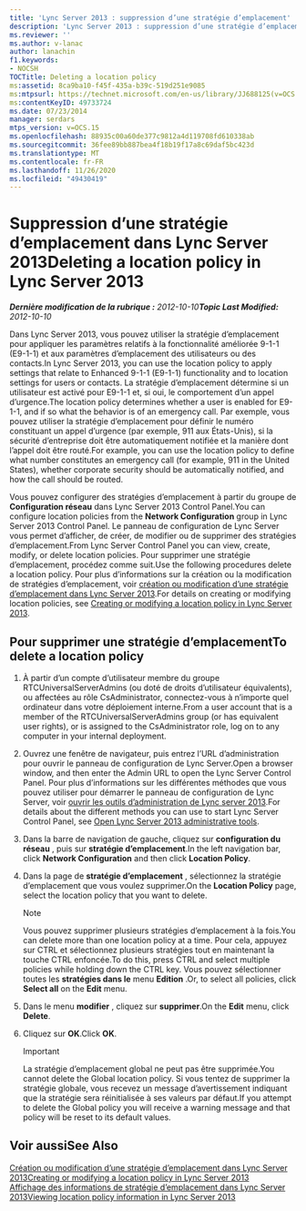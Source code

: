 ```yaml
---
title: 'Lync Server 2013 : suppression d’une stratégie d’emplacement'
description: 'Lync Server 2013 : suppression d’une stratégie d’emplacement.'
ms.reviewer: ''
ms.author: v-lanac
author: lanachin
f1.keywords:
- NOCSH
TOCTitle: Deleting a location policy
ms:assetid: 8ca9ba10-f45f-435a-b39c-519d251e9085
ms:mtpsurl: https://technet.microsoft.com/en-us/library/JJ688125(v=OCS.15)
ms:contentKeyID: 49733724
ms.date: 07/23/2014
manager: serdars
mtps_version: v=OCS.15
ms.openlocfilehash: 88935c00a60de377c9812a4d119708fd610338ab
ms.sourcegitcommit: 36fee89bb887bea4f18b19f17a8c69daf5bc423d
ms.translationtype: MT
ms.contentlocale: fr-FR
ms.lasthandoff: 11/26/2020
ms.locfileid: "49430419"
---
```

# <a name="deleting-a-location-policy-in-lync-server-2013"></a><span data-ttu-id="c73c2-103">Suppression d’une stratégie d’emplacement dans Lync Server 2013</span><span class="sxs-lookup"><span data-stu-id="c73c2-103">Deleting a location policy in Lync Server 2013</span></span>

<div data-xmlns="http://www.w3.org/1999/xhtml">

<div class="topic" data-xmlns="http://www.w3.org/1999/xhtml" data-msxsl="urn:schemas-microsoft-com:xslt" data-cs="https://msdn.microsoft.com/">

<div data-asp="https://msdn2.microsoft.com/asp">



</div>

<div id="mainSection">

<div id="mainBody"><span data-ttu-id="c73c2-104">

<span> </span></span><span class="sxs-lookup"><span data-stu-id="c73c2-104">

<span> </span></span></span>

<span data-ttu-id="c73c2-105">_**Dernière modification de la rubrique :** 2012-10-10_</span><span class="sxs-lookup"><span data-stu-id="c73c2-105">_**Topic Last Modified:** 2012-10-10_</span></span>

<span data-ttu-id="c73c2-106">Dans Lync Server 2013, vous pouvez utiliser la stratégie d’emplacement pour appliquer les paramètres relatifs à la fonctionnalité améliorée 9-1-1 (E9-1-1) et aux paramètres d’emplacement des utilisateurs ou des contacts.</span><span class="sxs-lookup"><span data-stu-id="c73c2-106">In Lync Server 2013, you can use the location policy to apply settings that relate to Enhanced 9-1-1 (E9-1-1) functionality and to location settings for users or contacts.</span></span> <span data-ttu-id="c73c2-107">La stratégie d’emplacement détermine si un utilisateur est activé pour E9-1-1 et, si oui, le comportement d’un appel d’urgence.</span><span class="sxs-lookup"><span data-stu-id="c73c2-107">The location policy determines whether a user is enabled for E9-1-1, and if so what the behavior is of an emergency call.</span></span> <span data-ttu-id="c73c2-108">Par exemple, vous pouvez utiliser la stratégie d’emplacement pour définir le numéro constituant un appel d’urgence (par exemple, 911 aux États-Unis), si la sécurité d’entreprise doit être automatiquement notifiée et la manière dont l’appel doit être routé.</span><span class="sxs-lookup"><span data-stu-id="c73c2-108">For example, you can use the location policy to define what number constitutes an emergency call (for example, 911 in the United States), whether corporate security should be automatically notified, and how the call should be routed.</span></span>

<span data-ttu-id="c73c2-109">Vous pouvez configurer des stratégies d’emplacement à partir du groupe de **Configuration réseau** dans Lync Server 2013 Control Panel.</span><span class="sxs-lookup"><span data-stu-id="c73c2-109">You can configure location policies from the **Network Configuration** group in Lync Server 2013 Control Panel.</span></span> <span data-ttu-id="c73c2-110">Le panneau de configuration de Lync Server vous permet d’afficher, de créer, de modifier ou de supprimer des stratégies d’emplacement.</span><span class="sxs-lookup"><span data-stu-id="c73c2-110">From Lync Server Control Panel you can view, create, modify, or delete location policies.</span></span> <span data-ttu-id="c73c2-111">Pour supprimer une stratégie d’emplacement, procédez comme suit.</span><span class="sxs-lookup"><span data-stu-id="c73c2-111">Use the following procedures delete a location policy.</span></span> <span data-ttu-id="c73c2-112">Pour plus d’informations sur la création ou la modification de stratégies d’emplacement, voir [création ou modification d’une stratégie d’emplacement dans Lync Server 2013](lync-server-2013-creating-or-modifying-a-location-policy.md).</span><span class="sxs-lookup"><span data-stu-id="c73c2-112">For details on creating or modifying location policies, see [Creating or modifying a location policy in Lync Server 2013](lync-server-2013-creating-or-modifying-a-location-policy.md).</span></span>

<div>

## <a name="to-delete-a-location-policy"></a><span data-ttu-id="c73c2-113">Pour supprimer une stratégie d’emplacement</span><span class="sxs-lookup"><span data-stu-id="c73c2-113">To delete a location policy</span></span>

1.  <span data-ttu-id="c73c2-114">À partir d’un compte d’utilisateur membre du groupe RTCUniversalServerAdmins (ou doté de droits d’utilisateur équivalents), ou affectées au rôle CsAdministrator, connectez-vous à n’importe quel ordinateur dans votre déploiement interne.</span><span class="sxs-lookup"><span data-stu-id="c73c2-114">From a user account that is a member of the RTCUniversalServerAdmins group (or has equivalent user rights), or is assigned to the CsAdministrator role, log on to any computer in your internal deployment.</span></span>

2.  <span data-ttu-id="c73c2-115">Ouvrez une fenêtre de navigateur, puis entrez l’URL d’administration pour ouvrir le panneau de configuration de Lync Server.</span><span class="sxs-lookup"><span data-stu-id="c73c2-115">Open a browser window, and then enter the Admin URL to open the Lync Server Control Panel.</span></span> <span data-ttu-id="c73c2-116">Pour plus d’informations sur les différentes méthodes que vous pouvez utiliser pour démarrer le panneau de configuration de Lync Server, voir [ouvrir les outils d’administration de Lync server 2013](lync-server-2013-open-lync-server-administrative-tools.md).</span><span class="sxs-lookup"><span data-stu-id="c73c2-116">For details about the different methods you can use to start Lync Server Control Panel, see [Open Lync Server 2013 administrative tools](lync-server-2013-open-lync-server-administrative-tools.md).</span></span>

3.  <span data-ttu-id="c73c2-117">Dans la barre de navigation de gauche, cliquez sur **configuration du réseau** , puis sur **stratégie d’emplacement**.</span><span class="sxs-lookup"><span data-stu-id="c73c2-117">In the left navigation bar, click **Network Configuration** and then click **Location Policy**.</span></span>

4.  <span data-ttu-id="c73c2-118">Dans la page de **stratégie d’emplacement** , sélectionnez la stratégie d’emplacement que vous voulez supprimer.</span><span class="sxs-lookup"><span data-stu-id="c73c2-118">On the **Location Policy** page, select the location policy that you want to delete.</span></span>
    
    <div>
    

    > [!NOTE]  
    > <span data-ttu-id="c73c2-119">Vous pouvez supprimer plusieurs stratégies d’emplacement à la fois.</span><span class="sxs-lookup"><span data-stu-id="c73c2-119">You can delete more than one location policy at a time.</span></span> <span data-ttu-id="c73c2-120">Pour cela, appuyez sur CTRL et sélectionnez plusieurs stratégies tout en maintenant la touche CTRL enfoncée.</span><span class="sxs-lookup"><span data-stu-id="c73c2-120">To do this, press CTRL and select multiple policies while holding down the CTRL key.</span></span> <span data-ttu-id="c73c2-121">Vous pouvez sélectionner toutes les <STRONG>stratégies dans le</STRONG> menu <STRONG>Edition</STRONG> .</span><span class="sxs-lookup"><span data-stu-id="c73c2-121">Or, to select all policies, click <STRONG>Select all</STRONG> on the <STRONG>Edit</STRONG> menu.</span></span>

    
    </div>

5.  <span data-ttu-id="c73c2-122">Dans le menu **modifier** , cliquez sur **supprimer**.</span><span class="sxs-lookup"><span data-stu-id="c73c2-122">On the **Edit** menu, click **Delete**.</span></span>

6.  <span data-ttu-id="c73c2-123">Cliquez sur **OK**.</span><span class="sxs-lookup"><span data-stu-id="c73c2-123">Click **OK**.</span></span>
    
    <div>
    

    > [!IMPORTANT]  
    > <span data-ttu-id="c73c2-124">La stratégie d’emplacement global ne peut pas être supprimée.</span><span class="sxs-lookup"><span data-stu-id="c73c2-124">You cannot delete the Global location policy.</span></span> <span data-ttu-id="c73c2-125">Si vous tentez de supprimer la stratégie globale, vous recevez un message d’avertissement indiquant que la stratégie sera réinitialisée à ses valeurs par défaut.</span><span class="sxs-lookup"><span data-stu-id="c73c2-125">If you attempt to delete the Global policy you will receive a warning message and that policy will be reset to its default values.</span></span>

    
    </div>

</div>

<div>

## <a name="see-also"></a><span data-ttu-id="c73c2-126">Voir aussi</span><span class="sxs-lookup"><span data-stu-id="c73c2-126">See Also</span></span>


[<span data-ttu-id="c73c2-127">Création ou modification d’une stratégie d’emplacement dans Lync Server 2013</span><span class="sxs-lookup"><span data-stu-id="c73c2-127">Creating or modifying a location policy in Lync Server 2013</span></span>](lync-server-2013-creating-or-modifying-a-location-policy.md)  
[<span data-ttu-id="c73c2-128">Affichage des informations de stratégie d’emplacement dans Lync Server 2013</span><span class="sxs-lookup"><span data-stu-id="c73c2-128">Viewing location policy information in Lync Server 2013</span></span>](lync-server-2013-viewing-location-policy-information.md)  
  

<span data-ttu-id="c73c2-129"></div>

</div>

<span> </span>

</div>

</div>

</span><span class="sxs-lookup"><span data-stu-id="c73c2-129"></div>

</div>

<span> </span>

</div>

</div>

</span></span></div>

